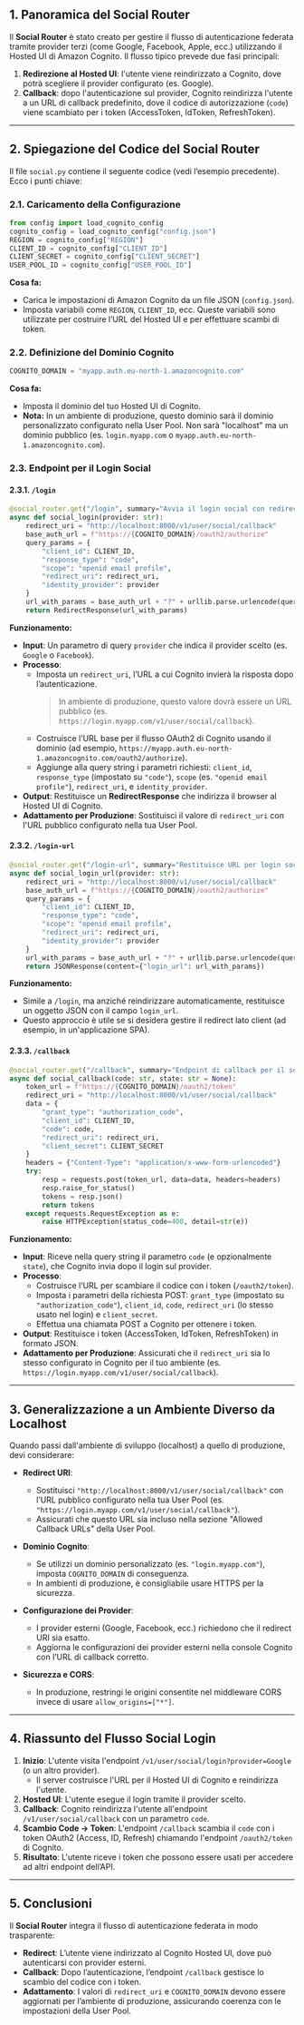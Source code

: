 ## 1. Panoramica del Social Router

Il **Social Router** è stato creato per gestire il flusso di autenticazione federata tramite provider terzi (come Google, Facebook, Apple, ecc.) utilizzando il Hosted UI di Amazon Cognito. Il flusso tipico prevede due fasi principali:

1. **Redirezione al Hosted UI**: l'utente viene reindirizzato a Cognito, dove potrà scegliere il provider configurato (es. Google).  
2. **Callback**: dopo l'autenticazione sul provider, Cognito reindirizza l'utente a un URL di callback predefinito, dove il codice di autorizzazione (`code`) viene scambiato per i token (AccessToken, IdToken, RefreshToken).

---

## 2. Spiegazione del Codice del Social Router

Il file `social.py` contiene il seguente codice (vedi l’esempio precedente). Ecco i punti chiave:

### 2.1. Caricamento della Configurazione

```python
from config import load_cognito_config
cognito_config = load_cognito_config("config.json")
REGION = cognito_config["REGION"]
CLIENT_ID = cognito_config["CLIENT_ID"]
CLIENT_SECRET = cognito_config["CLIENT_SECRET"]
USER_POOL_ID = cognito_config["USER_POOL_ID"]
```

**Cosa fa:**  
- Carica le impostazioni di Amazon Cognito da un file JSON (`config.json`).
- Imposta variabili come `REGION`, `CLIENT_ID`, ecc. Queste variabili sono utilizzate per costruire l’URL del Hosted UI e per effettuare scambi di token.

### 2.2. Definizione del Dominio Cognito

```python
COGNITO_DOMAIN = "myapp.auth.eu-north-1.amazoncognito.com"
```

**Cosa fa:**  
- Imposta il dominio del tuo Hosted UI di Cognito.  
- **Nota:** In un ambiente di produzione, questo dominio sarà il dominio personalizzato configurato nella User Pool. Non sarà "localhost" ma un dominio pubblico (es. `login.myapp.com` o `myapp.auth.eu-north-1.amazoncognito.com`).

### 2.3. Endpoint per il Login Social

#### 2.3.1. `/login`

```python
@social_router.get("/login", summary="Avvia il login social con redirect", response_description="Reindirizza al Hosted UI di Cognito")
async def social_login(provider: str):
    redirect_uri = "http://localhost:8000/v1/user/social/callback"
    base_auth_url = f"https://{COGNITO_DOMAIN}/oauth2/authorize"
    query_params = {
        "client_id": CLIENT_ID,
        "response_type": "code",
        "scope": "openid email profile",
        "redirect_uri": redirect_uri,
        "identity_provider": provider
    }
    url_with_params = base_auth_url + "?" + urllib.parse.urlencode(query_params)
    return RedirectResponse(url_with_params)
```

**Funzionamento:**  
- **Input**: Un parametro di query `provider` che indica il provider scelto (es. `Google` o `Facebook`).
- **Processo**:
  - Imposta un `redirect_uri`, l’URL a cui Cognito invierà la risposta dopo l’autenticazione.  
    > In ambiente di produzione, questo valore dovrà essere un URL pubblico (es. `https://login.myapp.com/v1/user/social/callback`).
  - Costruisce l’URL base per il flusso OAuth2 di Cognito usando il dominio (ad esempio, `https://myapp.auth.eu-north-1.amazoncognito.com/oauth2/authorize`).
  - Aggiunge alla query string i parametri richiesti: `client_id`, `response_type` (impostato su `"code"`), `scope` (es. `"openid email profile"`), `redirect_uri`, e `identity_provider`.
- **Output**: Restituisce un **RedirectResponse** che indirizza il browser al Hosted UI di Cognito.  
- **Adattamento per Produzione**: Sostituisci il valore di `redirect_uri` con l'URL pubblico configurato nella tua User Pool.

#### 2.3.2. `/login-url`

```python
@social_router.get("/login-url", summary="Restituisce URL per login social", response_description="URL di login social come stringa")
async def social_login_url(provider: str):
    redirect_uri = "http://localhost:8000/v1/user/social/callback"
    base_auth_url = f"https://{COGNITO_DOMAIN}/oauth2/authorize"
    query_params = {
        "client_id": CLIENT_ID,
        "response_type": "code",
        "scope": "openid email profile",
        "redirect_uri": redirect_uri,
        "identity_provider": provider
    }
    url_with_params = base_auth_url + "?" + urllib.parse.urlencode(query_params)
    return JSONResponse(content={"login_url": url_with_params})
```

**Funzionamento:**  
- Simile a `/login`, ma anziché reindirizzare automaticamente, restituisce un oggetto JSON con il campo `login_url`.
- Questo approccio è utile se si desidera gestire il redirect lato client (ad esempio, in un'applicazione SPA).

#### 2.3.3. `/callback`

```python
@social_router.get("/callback", summary="Endpoint di callback per il social login", response_description="Token OAuth2 scambiati con Cognito")
async def social_callback(code: str, state: str = None):
    token_url = f"https://{COGNITO_DOMAIN}/oauth2/token"
    redirect_uri = "http://localhost:8000/v1/user/social/callback"
    data = {
        "grant_type": "authorization_code",
        "client_id": CLIENT_ID,
        "code": code,
        "redirect_uri": redirect_uri,
        "client_secret": CLIENT_SECRET
    }
    headers = {"Content-Type": "application/x-www-form-urlencoded"}
    try:
        resp = requests.post(token_url, data=data, headers=headers)
        resp.raise_for_status()
        tokens = resp.json()
        return tokens
    except requests.RequestException as e:
        raise HTTPException(status_code=400, detail=str(e))
```

**Funzionamento:**  
- **Input**: Riceve nella query string il parametro `code` (e opzionalmente `state`), che Cognito invia dopo il login sul provider.
- **Processo**:
  - Costruisce l’URL per scambiare il codice con i token (`/oauth2/token`).
  - Imposta i parametri della richiesta POST: `grant_type` (impostato su `"authorization_code"`), `client_id`, `code`, `redirect_uri` (lo stesso usato nel login) e `client_secret`.
  - Effettua una chiamata POST a Cognito per ottenere i token.
- **Output**: Restituisce i token (AccessToken, IdToken, RefreshToken) in formato JSON.
- **Adattamento per Produzione**: Assicurati che il `redirect_uri` sia lo stesso configurato in Cognito per il tuo ambiente (es. `https://login.myapp.com/v1/user/social/callback`).

---

## 3. Generalizzazione a un Ambiente Diverso da Localhost

Quando passi dall'ambiente di sviluppo (localhost) a quello di produzione, devi considerare:

- **Redirect URI**:  
  - Sostituisci `"http://localhost:8000/v1/user/social/callback"` con l’URL pubblico configurato nella tua User Pool (es. `"https://login.myapp.com/v1/user/social/callback"`).  
  - Assicurati che questo URL sia incluso nella sezione "Allowed Callback URLs" della User Pool.

- **Dominio Cognito**:  
  - Se utilizzi un dominio personalizzato (es. `"login.myapp.com"`), imposta `COGNITO_DOMAIN` di conseguenza.  
  - In ambienti di produzione, è consigliabile usare HTTPS per la sicurezza.

- **Configurazione dei Provider**:  
  - I provider esterni (Google, Facebook, ecc.) richiedono che il redirect URI sia esatto.  
  - Aggiorna le configurazioni dei provider esterni nella console Cognito con l’URL di callback corretto.

- **Sicurezza e CORS**:  
  - In produzione, restringi le origini consentite nel middleware CORS invece di usare `allow_origins=["*"]`.

---

## 4. Riassunto del Flusso Social Login

1. **Inizio**: L'utente visita l'endpoint `/v1/user/social/login?provider=Google` (o un altro provider).  
   - Il server costruisce l'URL per il Hosted UI di Cognito e reindirizza l'utente.
2. **Hosted UI**: L'utente esegue il login tramite il provider scelto.
3. **Callback**: Cognito reindirizza l'utente all'endpoint `/v1/user/social/callback` con un parametro `code`.
4. **Scambio Code → Token**: L'endpoint `/callback` scambia il `code` con i token OAuth2 (Access, ID, Refresh) chiamando l'endpoint `/oauth2/token` di Cognito.
5. **Risultato**: L'utente riceve i token che possono essere usati per accedere ad altri endpoint dell’API.

---

## 5. Conclusioni

Il **Social Router** integra il flusso di autenticazione federata in modo trasparente:
- **Redirect**: L’utente viene indirizzato al Cognito Hosted UI, dove può autenticarsi con provider esterni.
- **Callback**: Dopo l’autenticazione, l’endpoint `/callback` gestisce lo scambio del codice con i token.
- **Adattamento**: I valori di `redirect_uri` e `COGNITO_DOMAIN` devono essere aggiornati per l’ambiente di produzione, assicurando coerenza con le impostazioni della User Pool.
